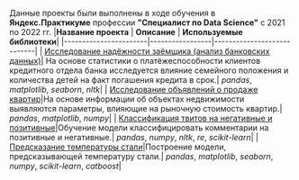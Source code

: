 Данные проекты были выполнены в ходе обучения в **Яндекс.Практикуме** профессии **"Специалист по Data Science"** c 2021 по 2022 гг.
|**Название проекта**   | **Описание**    | **Используемые библиотеки**|
|-----------------------|-----------------|----------------------------|
| [Исследование надёжности заёмщика (анализ банковских данных)](https://github.com/gajka-eva/yandex-praktikum-projects/tree/main/banking-data-analysis)| На основе статистики о платёжеспособности клиентов кредитного отдела банка исследуется влияние семейного положения и количества детей на факт погашения кредита в срок.| *pandas*, *matplotlib*, *seaborn*, *nltk*|
| [Исследование объявлений о продаже квартир](https://github.com/gajka-eva/yandex-praktikum-projects/tree/main/Research%20of%20advertisements%20for%20the%20sale%20of%20apartments)|На основе информации об объектах недвижимости выявляются параметры, влияющие на рыночную стоимость квартир.| *pandas*, *matplotlib*, *numpy*|
| [Классификация твитов на негативные и позитивные](https://github.com/gajka-eva/yandex-praktikum-projects/tree/main/Classification%20of%20comments%20into%20negative%20and%20positive)|Обучение модели классифицировать комментарии на позитивные и негативные.| *pandas*, *numpy*, *nltk*, *re*, *scikit-learn*|
| [Предсказание температуры стали](https://github.com/gajka-eva/yandex-praktikum-projects/tree/main/Temperature%20prediction)|Построение модели, предсказывающей температуру стали.| *pandas*, *matplotlib*, *seaborn*, *numpy*, *scikit-learn*, *catboost*|
